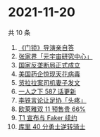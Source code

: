 # 2021-11-20

共 10 条

<!-- BEGIN ZHIHUSEARCH -->
<!-- 最后更新时间 Sat Nov 20 2021 00:17:02 GMT+0800 (China Standard Time) -->
1. [《门锁》导演亲自答](https://www.zhihu.com/search?q=门锁)
1. [张家界「元宇宙研究中心」](https://www.zhihu.com/search?q=元宇宙)
1. [国家反垄断局正式成立](https://www.zhihu.com/search?q=国家反垄断局)
1. [美国药企惊现天花病毒](https://www.zhihu.com/search?q=天花)
1. [货拉拉案司机妻子发文](https://www.zhihu.com/search?q=货拉拉案)
1. [一人之下 587 话更新](https://www.zhihu.com/search?q=一人之下)
1. [李铁言论让足协「头疼」](https://www.zhihu.com/search?q=李铁)
1. [欧莱雅双 11 预售贵 66%](https://www.zhihu.com/search?q=欧莱雅)
1. [T1 宣布与 Faker 续约](https://www.zhihu.com/search?q=faker)
1. [库里 40 分勇士逆转骑士](https://www.zhihu.com/search?q=勇士)
<!-- END ZHIHUSEARCH -->
